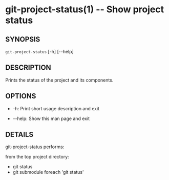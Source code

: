 git-project-status(1) -- Show project status
============================================

## SYNOPSIS

`git-project-status` [-h] [--help]

## DESCRIPTION

Prints the status of the project and its components.

## OPTIONS

  * -h:
    Print short usage description and exit

  * --help:
    Show this man page and exit

## DETAILS

git-project-status performs:

from the top project directory:

  * git status
  * git submodule foreach 'git status'
